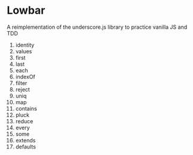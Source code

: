 # Lowbar
A reimplementation of the underscore.js library to practice vanilla JS and TDD

1. identity
2. values
3. first
4. last
5. each
6. indexOf
7. filter
8. reject
9. uniq
10. map
11. contains
12. pluck
13. reduce
14. every
15. some
16. extends
17. defaults